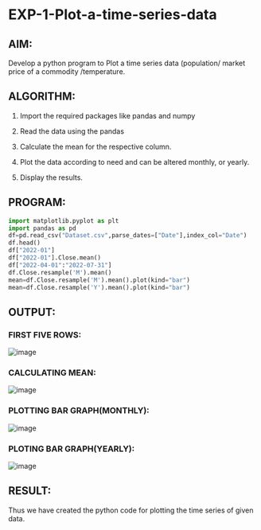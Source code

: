 # EXP-1-Plot-a-time-series-data

## AIM:

Develop a python program to Plot a time series data (population/ market price of a commodity /temperature.

## ALGORITHM:

1. Import the required packages like pandas and numpy

2.  Read the data using the pandas

3.  Calculate the mean for the respective column.

4.  Plot the data according to need and can be altered monthly, or yearly.

5.  Display the results.

## PROGRAM:
```python
import matplotlib.pyplot as plt
import pandas as pd
df=pd.read_csv("Dataset.csv",parse_dates=["Date"],index_col="Date")
df.head()
df["2022-01"]
df["2022-01"].Close.mean()
df["2022-04-01":"2022-07-31"]
df.Close.resample('M').mean()
mean=df.Close.resample('M').mean().plot(kind="bar")
mean=df.Close.resample('Y').mean().plot(kind="bar")
```

## OUTPUT:
### FIRST FIVE ROWS:
![image](https://github.com/gpavithra673/EXP-1-Plot-a-time-series-data/assets/93427264/966e903b-c051-4846-bf0a-278477394d6a)

### CALCULATING MEAN:
![image](https://github.com/gpavithra673/EXP-1-Plot-a-time-series-data/assets/93427264/952c90de-b90f-4000-8075-4c973d13bc0e)

### PLOTTING BAR GRAPH(MONTHLY):
![image](https://github.com/gpavithra673/EXP-1-Plot-a-time-series-data/assets/93427264/db848b6d-d98d-4f87-829b-d2ba877a3afc)

### PLOTING BAR GRAPH(YEARLY):
![image](https://github.com/gpavithra673/EXP-1-Plot-a-time-series-data/assets/93427264/16f7788b-75ec-4dfa-b2b5-80db53d52a09)

## RESULT:
Thus we have created the python code for plotting the time series of given data.
